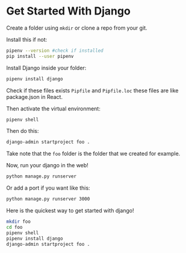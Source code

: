 # Get Started With Django

Create a folder using `mkdir` or clone a repo from your git.

Install this if not:

```sh
pipenv --version #check if installed
pip install --user pipenv
```

Install Django inside your folder:

```sh
pipenv install django
```

Check if these files exists `Pipfile` and `Pipfile.loc` these files are like package.json in React.

Then activate the virtual environment:

```sh
pipenv shell
```

Then do this:

```sh
django-admin startproject foo .
```

Take note that the `foo` folder is the folder that we created for example.

Now, run your django in the web!

```sh
python manage.py runserver
```

Or add a port if you want like this:

```sh
python manage.py runserver 3000
```

Here is the quickest way to get started with django!

```sh
mkdir foo
cd foo
pipenv shell
pipenv install django
django-admin startproject foo .
```